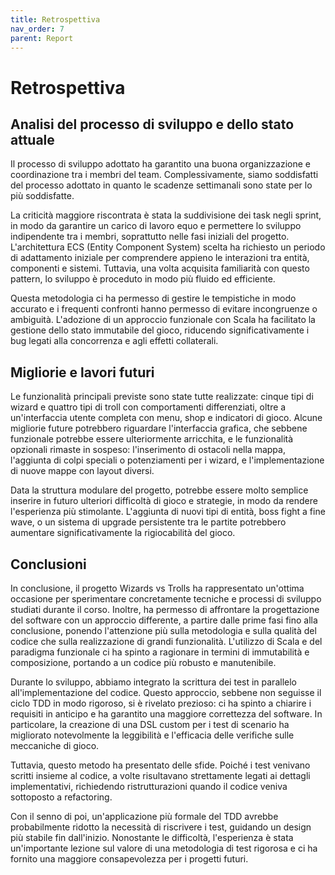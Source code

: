 ```yaml
---
title: Retrospettiva
nav_order: 7
parent: Report
---
```


# Retrospettiva

## Analisi del processo di sviluppo e dello stato attuale

Il processo di sviluppo adottato ha garantito una buona organizzazione e coordinazione tra i membri del team. Complessivamente, siamo soddisfatti del processo adottato in quanto le scadenze settimanali sono state per lo più soddisfatte.

La criticità maggiore riscontrata è stata la suddivisione dei task negli sprint, in modo da garantire un carico di lavoro equo e permettere lo sviluppo indipendente tra i membri, soprattutto nelle fasi iniziali del progetto. L'architettura ECS (Entity Component System) scelta ha richiesto un periodo di adattamento iniziale per comprendere appieno le interazioni tra entità, componenti e sistemi. Tuttavia, una volta acquisita familiarità con questo pattern, lo sviluppo è proceduto in modo più fluido ed efficiente.

Questa metodologia ci ha permesso di gestire le tempistiche in modo accurato e i frequenti confronti hanno permesso di evitare incongruenze o ambiguità. L'adozione di un approccio funzionale con Scala ha facilitato la gestione dello stato immutabile del gioco, riducendo significativamente i bug legati alla concorrenza e agli effetti collaterali.

## Migliorie e lavori futuri

Le funzionalità principali previste sono state tutte realizzate: cinque tipi di wizard e quattro tipi di troll con comportamenti differenziati, oltre a un'interfaccia utente completa con menu, shop e indicatori di gioco. Alcune migliorie future potrebbero riguardare l'interfaccia grafica, che sebbene funzionale potrebbe essere ulteriormente arricchita, e le funzionalità opzionali rimaste in sospeso: l'inserimento di ostacoli nella mappa, l'aggiunta di colpi speciali o potenziamenti per i wizard, e l'implementazione di nuove mappe con layout diversi.

Data la struttura modulare del progetto, potrebbe essere molto semplice inserire in futuro ulteriori difficoltà di gioco e strategie, in modo da rendere l'esperienza più stimolante. L'aggiunta di nuovi tipi di entità, boss fight a fine wave, o un sistema di upgrade persistente tra le partite potrebbero aumentare significativamente la rigiocabilità del gioco.

## Conclusioni

In conclusione, il progetto Wizards vs Trolls ha rappresentato un'ottima occasione per sperimentare concretamente tecniche e processi di sviluppo studiati durante il corso. Inoltre, ha permesso di affrontare la progettazione del software con un approccio differente, a partire dalle prime fasi fino alla conclusione, ponendo l'attenzione più sulla metodologia e sulla qualità del codice che sulla realizzazione di grandi funzionalità. L'utilizzo di Scala e del paradigma funzionale ci ha spinto a ragionare in termini di immutabilità e composizione, portando a un codice più robusto e manutenibile.

Durante lo sviluppo, abbiamo integrato la scrittura dei test in parallelo all'implementazione del codice. Questo approccio, sebbene non seguisse il ciclo TDD in modo rigoroso, si è rivelato prezioso: ci ha spinto a chiarire i requisiti in anticipo e ha garantito una maggiore correttezza del software. In particolare, la creazione di una DSL custom per i test di scenario ha migliorato notevolmente la leggibilità e l'efficacia delle verifiche sulle meccaniche di gioco.

Tuttavia, questo metodo ha presentato delle sfide. Poiché i test venivano scritti insieme al codice, a volte risultavano strettamente legati ai dettagli implementativi, richiedendo ristrutturazioni quando il codice veniva sottoposto a refactoring.

Con il senno di poi, un'applicazione più formale del TDD avrebbe probabilmente ridotto la necessità di riscrivere i test, guidando un design più stabile fin dall'inizio. Nonostante le difficoltà, l'esperienza è stata un'importante lezione sul valore di una metodologia di test rigorosa e ci ha fornito una maggiore consapevolezza per i progetti futuri.